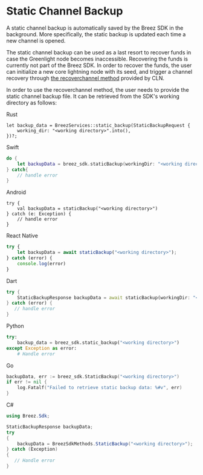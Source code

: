 # Static Channel Backup

A static channel backup is automatically saved by the Breez SDK in the background. More specifically, the static backup is updated
each time a new channel is opened.

The static channel backup can be used as a last resort to recover funds in case the Greenlight node becomes inaccessible. Recovering the funds is currently not part of the Breez SDK. In order to recover the funds, the user can initialize a new core lightning node with its seed, and trigger a channel recovery through [the recoverchannel method](https://docs.corelightning.org/reference/lightning-recoverchannel) provided by CLN.

In order to use the recoverchannel method, the user needs to provide the static channel backup file. It can be retrieved from the SDK's working directory as follows:

<custom-tabs category="lang">
<div slot="title">Rust</div>
<section>

```rust,ignore
let backup_data = BreezServices::static_backup(StaticBackupRequest {
    working_dir: "<working directory>".into(),
})?;
```

</section>

<div slot="title">Swift</div>
<section>

```swift
do {
    let backupData = breez_sdk.staticBackup(workingDir: "<working directory>");    
} catch{
    // handle error
}
```

</section>

<div slot="title">Android</div>
<section>

```kotlin,ignore
try {
    val backupData = staticBackup("<working directory>")
} catch (e: Exception) {
    // handle error
}
```

</section>

<div slot="title">React Native</div>
<section>

```typescript
try {
    let backupData = await staticBackup("<working directory>");
} catch (error) {
    console.log(error)
}
```

</section>

<div slot="title">Dart</div>
<section>

```dart
try {
    StaticBackupResponse backupData = await staticBackup(workingDir: "<working directory>");
} catch (error) {
   // handle error
}
```
</section>

<div slot="title">Python</div>
<section>

```python
try:
    backup_data = breez_sdk.static_backup("<working directory>")    
except Exception as error:
    # Handle error
```
</section>

<div slot="title">Go</div>
<section>

```go
backupData, err := breez_sdk.StaticBackup("<working directory>")
if err != nil {
    log.Fatalf("Failed to retrieve static backup data: %#v", err)
}
```
</section>

<div slot="title">C#</div>
<section>

```cs
using Breez.Sdk;

StaticBackupResponse backupData;
try 
{
    backupData = BreezSdkMethods.StaticBackup("<working directory>");  
} catch (Exception) 
{
   // Handle error
}
```
</section>
</custom-tabs>
